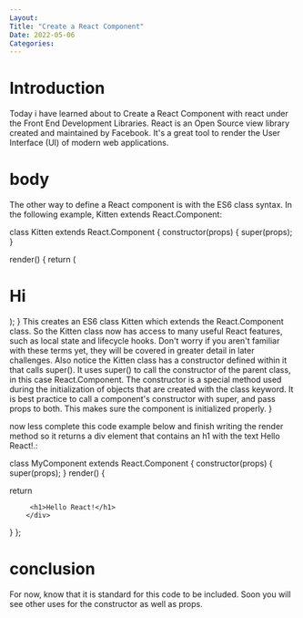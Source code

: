 ```yaml
---
Layout:
Title: "Create a React Component"
Date: 2022-05-06
Categories:
---
```


# Introduction

Today i have learned about to Create a React Component with react
under the Front End Development Libraries.
React is an Open Source view library created and maintained by Facebook. It's a great tool to render the User Interface
(UI) of modern web applications.

# body

The other way to define a React component is with the ES6 class syntax. In the following example, Kitten extends React.Component:

class Kitten extends React.Component {
constructor(props) {
super(props);
}

render() {
return (
<h1>Hi</h1>
);
}
This creates an ES6 class Kitten which extends the React.Component class. So the Kitten class now has access to many useful React features, such as local state and lifecycle hooks. Don't worry if you aren't familiar with these terms yet, they will be covered in greater detail in later challenges. Also notice the Kitten class has a constructor defined within it that calls super(). It uses super() to call the constructor of the parent class, in this case React.Component. The constructor is a special method used during the initialization of objects that are created with the class keyword. It is best practice to call a component's constructor with super, and pass props to both. This makes sure the component is initialized properly.
}

now less complete this code example below and finish writing the render method so it returns a div element that contains an h1 with the text Hello React!.:

class MyComponent extends React.Component {
constructor(props) {
super(props);
}
render() {

return <div>

         <h1>Hello React!</h1>
        </div>

}
};

# conclusion

For now, know that it is standard for this code to be included. Soon you will see other uses for the constructor as well as props.
